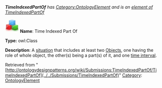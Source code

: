 ___TimeIndexedPartOf__ has [Category:OntologyElement](../../Category/OntologyElement "Category:OntologyElement") and is an [element of](../../Property/ElementOf "Property:ElementOf") [TimeIndexedPartOf](../../Submissions/TimeIndexedPartOf "Submissions:TimeIndexedPartOf")_


  




[![Class](../../images/thumb/2/27/Class.gif/45px-Class.gif)](../../Image/Class.gif "Class")
__Name__: Time Indexed Part Of 


__Type:__ owl:Class 


__Description__: A  [situation](../../Submissions/Situation/Situation "Submissions:Situation/Situation") that includes at least two  [Objects](../../Image/ObjectProperty.gif "Submissions:TimeIndexedPartOf/Object"), one having the role of whole object, the other(s) being a part(s) of it, and one  [time interval](../../Submissions/TimeInterval/TimeInterval "Submissions:TimeInterval/TimeInterval"). 





Retrieved from "[http://ontologydesignpatterns.org/wiki/Submissions:TimeIndexedPartOf/TimeIndexedPartOf](../../Submissions/TimeIndexedPartOf)"
 [Category](http://ontologydesignpatterns.org/wiki/Special:Categories "Special:Categories"): [OntologyElement](../../Category/OntologyElement "Category:OntologyElement")